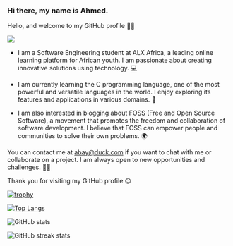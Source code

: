 

<!--
**itsbayahmed/itsbayahmed** is a ✨ _special_ ✨ repository because its `README.md` (this file) appears on your GitHub profile.
</br>

Here are some ideas to get you started:

- 🔭 I’m currently working on ...
- 🌱 I’m currently learning ...
- 👯 I’m looking to collaborate on ...
- 🤔 I’m looking for help with ...
- 💬 Ask me about ...
- 📫 How to reach me: ...
- 😄 Pronouns: ...
- ⚡ Fun fact: ...
-->

### Hi there, my name is Ahmed.
Hello, and welcome to my GitHub profile 👋🏻

![](https://rishavanand.github.io/static/images/greetings.gif)

<!-- [<img src='https://cdn.jsdelivr.net/npm/simple-icons@8.6.0/icons/github.svg' alt='github' height='40 allign=center'>](https://github.com/itsbayahmed)  [<img src='https://cdn.jsdelivr.net/npm/simple-icons@8.6.0/icons/twitter.svg' alt='twitter' height='40'>](https://twitter.com/itsbayahmed)  [<img src='https://cdn.jsdelivr.net/npm/simple-icons@8.6.0/icons/youtube.svg' alt='YouTube' height='40'>](https://www.youtube.com/channel/UCeGlWbHS4OQRz9TGMjyST_w)
 -->

- I am a Software Engineering student at ALX Africa, a leading online learning platform for African youth. I am passionate about creating innovative solutions using technology. 💻

- I am currently learning the C programming language, one of the most powerful and versatile languages in the world. I enjoy exploring its features and applications in various domains. 🚀

- I am also interested in blogging about FOSS (Free and Open Source Software), a movement that promotes the freedom and collaboration of software development. I believe that FOSS can empower people and communities to solve their own problems. 🌍

You can contact me at abay@duck.com if you want to chat with me or collaborate on a project. I am always open to new opportunities and challenges. 🙌🏻

Thank you for visiting my GitHub profile 😊
</br>



[![trophy](https://github-profile-trophy.vercel.app/?username=itsbayahmed)](https://github.com/ryo-ma/github-profile-trophy)

[![Top Langs](https://github-readme-stats.vercel.app/api/top-langs/?username=itsbayahmed)](https://github.com/anuraghazra/github-readme-stats)

![GitHub stats](https://github-readme-stats.vercel.app/api?username=itsbayahmed&show_icons=true)  

![GitHub streak stats](https://streak-stats.demolab.com/?user=itsbayahmed)  

